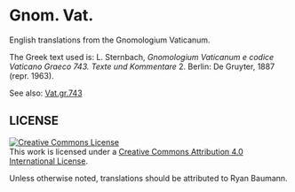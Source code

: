 # Gnom. Vat.
English translations from the Gnomologium Vaticanum.

The Greek text used is: L. Sternbach, *Gnomologium Vaticanum e codice Vaticano Graeco 743. Texte und Kommentare* 2. Berlin: De Gruyter, 1887 (repr. 1963).

See also: [Vat.gr.743](https://digi.vatlib.it/mss/detail/Vat.gr.743)

## LICENSE

<a rel="license" href="http://creativecommons.org/licenses/by/4.0/"><img alt="Creative Commons License" style="border-width:0" src="https://i.creativecommons.org/l/by/4.0/88x31.png" /></a><br />This work is licensed under a <a rel="license" href="http://creativecommons.org/licenses/by/4.0/">Creative Commons Attribution 4.0 International License</a>.

Unless otherwise noted, translations should be attributed to Ryan Baumann.
